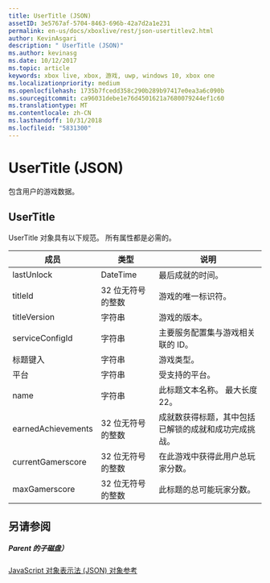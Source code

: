 ```yaml
---
title: UserTitle (JSON)
assetID: 3e5767af-5704-8463-696b-42a7d2a1e231
permalink: en-us/docs/xboxlive/rest/json-usertitlev2.html
author: KevinAsgari
description: " UserTitle (JSON)"
ms.author: kevinasg
ms.date: 10/12/2017
ms.topic: article
keywords: xbox live, xbox, 游戏, uwp, windows 10, xbox one
ms.localizationpriority: medium
ms.openlocfilehash: 1735b7fcedd358c290b289b97417e0ea3a6c090b
ms.sourcegitcommit: ca96031debe1e76d4501621a7680079244ef1c60
ms.translationtype: MT
ms.contentlocale: zh-CN
ms.lasthandoff: 10/31/2018
ms.locfileid: "5831300"
---
```

# <a name="usertitle-json"></a>UserTitle (JSON)
包含用户的游戏数据。 
<a id="ID4EN"></a>

 
## <a name="usertitle"></a>UserTitle
 
UserTitle 对象具有以下规范。 所有属性都是必需的。
 
| 成员| 类型| 说明| 
| --- | --- | --- | 
| lastUnlock| DateTime| 最后成就的时间。| 
| titleId| 32 位无符号的整数| 游戏的唯一标识符。| 
| titleVersion| 字符串| 游戏的版本。| 
| serviceConfigId| 字符串| 主要服务配置集与游戏相关联的 ID。| 
| 标题键入| 字符串| 游戏类型。| 
| 平台| 字符串| 受支持的平台。| 
| name| 字符串| 此标题文本名称。 最大长度 22。| 
| earnedAchievements| 32 位无符号的整数| 成就数获得标题，其中包括已解锁的成就和成功完成挑战。| 
| currentGamerscore| 32 位无符号的整数| 在此游戏中获得此用户总玩家分数。| 
| maxGamerscore| 32 位无符号的整数| 此标题的总可能玩家分数。| 
  
<a id="ID4EFE"></a>

 
## <a name="see-also"></a>另请参阅
 
<a id="ID4EHE"></a>

 
##### <a name="parent"></a>Parent 的子磁盘） 

[JavaScript 对象表示法 (JSON) 对象参考](atoc-xboxlivews-reference-json.md)

   